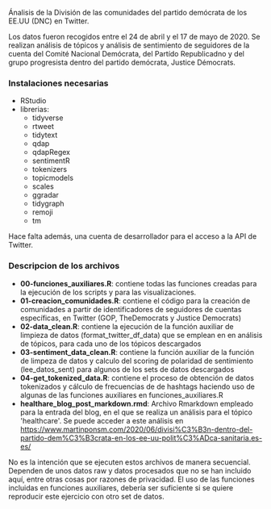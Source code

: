 Ánalisis de la División de las comunidades del partido demócrata de los EE.UU (DNC) en Twitter.

Los datos fueron recogidos entre el 24 de abril y el 17 de mayo de 2020. Se realizan análisis de tópicos y análisis de sentimiento de seguidores de la cuenta del Comité Nacional Demócrata, del Partído Republicadno y del grupo progresista dentro del partido demócrata, Justice Démocrats.

### Instalaciones necesarias
- RStudio
- librerias: 
  - tidyverse
  - rtweet
  - tidytext
  - qdap
  - qdapRegex
  - sentimentR
  - tokenizers
  - topicmodels
  - scales
  - ggradar
  - tidygraph
  - remoji
  - tm
 
 Hace falta además, una cuenta de desarrollador para el acceso a la API de Twitter.
 
 ### Descripcion de los archivos
 
 - **00-funciones_auxiliares.R**: contiene todas las funciones creadas para la ejecución de los scripts y para las visualizaciones.
 - **01-creacion_comunidades.R**: contiene el código para la creación de comunidades a partir de identificadores de seguidores de cuentas específicas, en Twitter (GOP, TheDemocrats y Justice Democrats)
 - **02-data_clean.R**: contiene la ejecución de la función auxiliar de limpieza de datos (format_twitter_df_data) que se emplean en en análisis de tópicos, para cada uno de los tópicos descargados
 - **03-sentiment_data_clean.R**: contiene la función auxiliar de la función de limpeza de datos y calculo del scoring de polaridad de sentimiento (lee_datos_sent) para algunos de los sets de datos descargados
 - **04-get_tokenized_data.R**: contiene el proceso de obtención de datos tokenizados y cálculo de frecuencias de de hashtags haciendo uso de algunas de las funciones auxiliares en funciones_auxiliares.R
 - **healthare_blog_post_markdown.rmd**: Archivo Rmarkdown empleado para la entrada del blog, en el que se realiza un análisis para el tópico 'healthcare'. Se puede acceder a este análisis en https://www.martinponsm.com/2020/06/divisi%C3%B3n-dentro-del-partido-dem%C3%B3crata-en-los-ee-uu-polit%C3%ADca-sanitaria.es-es/
 
 No es la intención que se ejecuten estos archivos de manera secuencial. Dependen de unos datos raw y datos procesados que no se han incluido aquí, entre otras cosas por razones de privacidad. El uso de las funciones incluidas en funciones auxiliares, debería ser suficiente si se quiere reproducir este ejercicio con otro set de datos.
 
